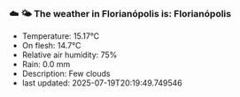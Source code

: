 ### ☁️ 🌤️  The weather in Florianópolis is: Florianópolis

- Temperature: 15.17°C
- On flesh: 14.7°C
- Relative air humidity: 75%
- Rain: 0.0 mm
- Description: Few clouds
- last updated: 2025-07-19T20:19:49.749546
